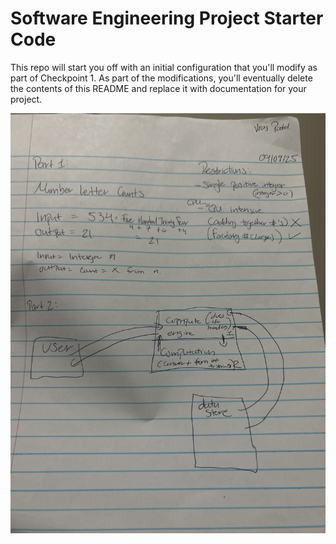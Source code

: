 # Software Engineering Project Starter Code

This repo will start you off with an initial configuration that you'll modify as part of Checkpoint 1. As part of the modifications, you'll eventually delete the contents of this README and replace it with documentation for your project.

![Diagram for Number Letter Count](https://github.com/CPS353-Suny-New-Paltz/project-starter-code-Vrajpatel5123/blob/main/SE-Diagram.jpg?raw=true)

